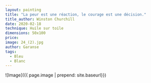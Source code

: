 ```yaml
---
layout: painting
title: "La peur est une réaction, le courage est une décision." 
title_author: Winston Churchill
date: 2020-02-18
technique: Huile sur toile 
dimensions: 50x100
price: 
image: 24_(2).jpg
author: Garanse
tags:
  - Bleu
  - Blanc
---
```

![Image]({{ page.image | prepend: site.baseurl}})
